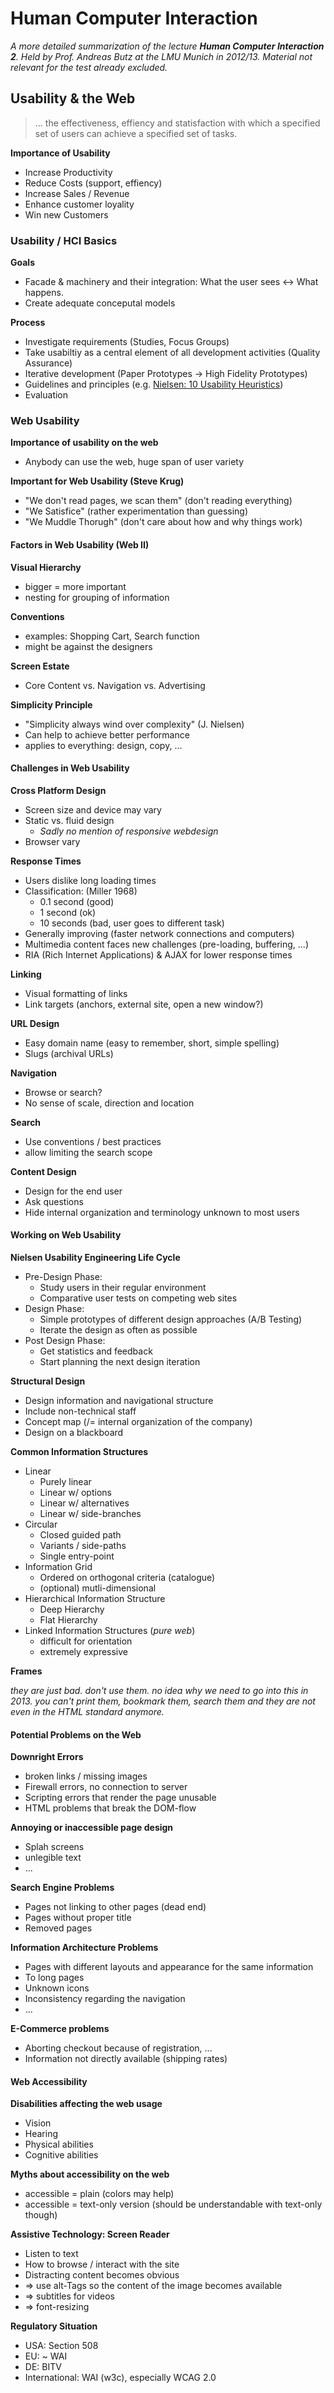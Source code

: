 # Human Computer Interaction #

*A more detailed summarization of the lecture **Human Computer Interaction 2**. Held by Prof. Andreas Butz at the LMU Munich in 2012/13. Material not relevant for the test already excluded.*

## Usability & the Web ##

> ... the effectiveness, effiency and statisfaction with which a specified set of users can achieve a specified set of tasks.

**Importance of Usability**

* Increase Productivity
* Reduce Costs (support, effiency)
* Increase Sales / Revenue
* Enhance customer loyality
* Win new Customers

### Usability / HCI Basics ##

**Goals**

* Facade & machinery and their integration:
		What the user sees <-> What happens.
* Create adequate conceputal models

**Process**

* Investigate requirements (Studies, Focus Groups)
* Take usabiltiy as a central element of all development activities (Quality Assurance)
* Iterative development (Paper Prototypes -> High Fidelity Prototypes)
* Guidelines and principles (e.g. [Nielsen: 10 Usability Heuristics](http://www.nngroup.com/articles/ten-usability-heuristics/))
* Evaluation 

### Web Usability ###

**Importance of usability on the web**

* Anybody can use the web, huge span of user variety

**Important for Web Usability (Steve Krug)**

* "We don't read pages, we scan them" (don't reading everything)
* "We Satisfice" (rather experimentation than guessing)
* "We Muddle Thorugh" (don't care about how and why things work)

#### Factors in Web Usability (Web II) ####

**Visual Hierarchy**
 
* bigger = more important
* nesting for grouping of information

**Conventions**

* examples: Shopping Cart, Search function
* might be against the designers 

**Screen Estate**

* Core Content vs. Navigation vs. Advertising

**Simplicity Principle**

* "Simplicity always wind over complexity" (J. Nielsen)
* Can help to achieve better performance
* applies to everything: design, copy, ...


#### Challenges in Web Usability ####

**Cross Platform Design**

* Screen size and device may vary
* Static vs. fluid design
	* *Sadly no mention of responsive webdesign*
* Browser vary

**Response Times**

* Users dislike long loading times
* Classification: (Miller 1968)
	* 0.1 second (good)
	* 1 second (ok)
	* 10 seconds (bad, user goes to different task)
* Generally improving (faster network connections and computers)
* Multimedia content faces new challenges (pre-loading, buffering, ...)
* RIA (Rich Internet Applications) & AJAX for lower response times

**Linking** 

* Visual formatting of links
* Link targets (anchors, external site, open a new window?)

**URL Design**

* Easy domain name (easy to remember, short, simple spelling)
* Slugs (archival URLs)

**Navigation**

* Browse or search?
* No sense of scale, direction and location

**Search**

* Use conventions / best practices
* allow limiting the search scope

**Content Design**

* Design for the end user
* Ask questions
* Hide internal organization and terminology unknown to most users

#### Working on Web Usability ####

**Nielsen Usability Engineering Life Cycle**

* Pre-Design Phase:
	* Study users in their regular environment
	* Comparative user tests on competing web sites
* Design Phase:
	* Simple prototypes of different design approaches (A/B Testing)
	* Iterate the design as often as possible
* Post Design Phase:
	* Get statistics and feedback
	* Start planning the next design iteration

**Structural Design**

* Design information and navigational structure
* Include non-technical staff
* Concept map (/= internal organization of the company)
* Design on a blackboard

**Common Information Structures**

* Linear 
	* Purely linear
	* Linear w/ options
	* Linear w/ alternatives
	* Linear w/ side-branches
* Circular
	* Closed guided path
	* Variants / side-paths
	* Single entry-point
* Information Grid
	* Ordered on orthogonal criteria (catalogue)
	* (optional) mutli-dimensional
* Hierarchical Information Structure
	* Deep Hierarchy
	* Flat Hierarchy
* Linked Information Structures (*pure web*)
	* difficult for orientation
	* extremely expressive

**Frames**

*they are just bad. don't use them. no idea why we need to go into this in 2013. you can't print them, bookmark them, search them and they are not even in the HTML standard anymore.*

#### Potential Problems on the Web ####

**Downright Errors**

* broken links / missing images
* Firewall errors, no connection to server
* Scripting errors that render the page unusable
* HTML problems that break the DOM-flow

**Annoying or inaccessible page design**

* Splah screens
* unlegible text 
* ...

**Search Engine Problems**

* Pages not linking to other pages (dead end)
* Pages without proper title
* Removed pages

**Information Architecture Problems**

* Pages with different layouts and appearance for the same information
* To long pages
* Unknown icons
* Inconsistency regarding the navigation
* ...

**E-Commerce problems**

* Aborting checkout because of registration, ...
* Information not directly available (shipping rates)

#### Web Accessibility ####

**Disabilities affecting the web usage**

* Vision
* Hearing
* Physical abilities
* Cognitive abilities

**Myths about accessibility on the web**

* accessible = plain (colors may help)
* accessible = text-only version (should be understandable with text-only though)

**Assistive Technology: Screen Reader**

* Listen to text
* How to browse / interact with the site
* Distracting content becomes obvious
* => use alt-Tags so the content of the image becomes available
* => subtitles for videos
* => font-resizing

**Regulatory Situation**

* USA: Section 508
* EU: ~ WAI
* DE: BITV
* International: WAI (w3c), especially WCAG 2.0

